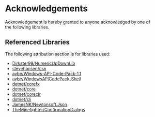 <br/><br/><br/><br/>
# Acknowledgements
Acknowledgement is hereby granted to anyone acknowledged by one of the following libraries.
## Referenced Libraries
The following attribution section is for libraries used:
 - [Dirkster99/NumericUpDownLib](https://raw.githubusercontent.com/Dirkster99/NumericUpDownLib/master/License.md)
 - [stevehansen/csv](https://raw.githubusercontent.com/stevehansen/csv/master/LICENSE)
 - [aybe/Windows-API-Code-Pack-1.1](https://raw.githubusercontent.com/aybe/Windows-API-Code-Pack-1.1/master/LICENCE)
 - [aybe/WindowsAPICodePack-Shell](https://archive.msdn.microsoft.com/WindowsAPICodePack/Project/License.aspx)
 - [dotnet/corefx](https://raw.githubusercontent.com/dotnet/corefx/master/LICENSE.TXT)
 - [dotnet/core](https://raw.githubusercontent.com/dotnet/core/master/LICENSE.TXT) 
 - [dotnet/coreclr](https://github.com/dotnet/coreclr/blob/master/LICENSE.TXT)
 - [dotnet/cli](https://github.com/dotnet/cli/blob/master/LICENSE) 
 - [JamesNK/Newtonsoft.Json](https://raw.githubusercontent.com/JamesNK/Newtonsoft.Json/master/LICENSE.md)
 - [TheMinefighter/ConfirmationDialogs](https://raw.githubusercontent.com/TheMinefighter/ConfirmationDialogs/master/LICENSE.md)
